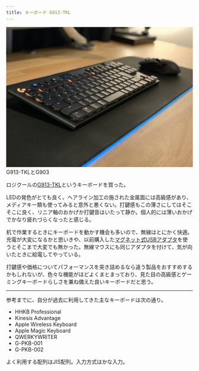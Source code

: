 ```yaml
---
title: キーボード G913-TKL
---
```


![](/images/2020-10-21-keyboard-g913-tkl.jpg)
G913-TKLとG903

ロジクールの[G913-TKL](https://www.amazon.co.jp/dp/B088BN6JKQ/?tag=r7kamura07-22)というキーボードを買った。

LEDの発色がとても良く、ヘアライン加工の施された金属面には高級感があり、メディアキー類も使ってみると意外と悪くない。打鍵感もこの薄さにしてはそこそこに良く、リニア軸のおかげか打鍵音はいたって静か。個人的には薄いおかげでかなり疲れづらくなったと感じる。

机で作業するときにキーボードを動かす機会も多いので、無線はとにかく快適。充電が大変になるかと思いきや、以前購入した[マグネット式USBアダプタ](/articles/2019-12-02-magnet-usb)を使うとそこまで大変でも無かった。無線マウスにも同じアダプタを付けて、気が向いたときに給電してやっている。

打鍵感や価格についてパフォーマンスを突き詰めるなら違う製品をおすすめするかもしれないが、色々な機能がほどよくまとまっており、見た目の高級感とゲーミングキーボードらしさを兼ね備えた良いキーボードだと思う。

---

参考までに、自分が過去に利用してきた主なキーボードは次の通り。

- HHKB Professional
- Kinesis Advantage
- Apple Wireless Keyboard
- Apple Magic Keyboard
- QWERKYWRITER
- G-PKB-001
- G-PKB-002

よく利用する配列はJIS配列。入力方式はかな入力。
